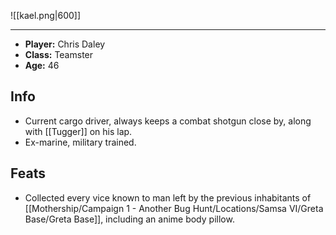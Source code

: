 ![[kael.png|600]]

---
* **Player:** Chris Daley
* **Class:** Teamster
* **Age:** 46
## Info
* Current cargo driver, always keeps a combat shotgun close by, along with [[Tugger]] on his lap.
* Ex-marine, military trained.
## Feats
* Collected every vice known to man left by the previous inhabitants of [[Mothership/Campaign 1 - Another Bug Hunt/Locations/Samsa VI/Greta Base/Greta Base]], including an anime body pillow.